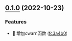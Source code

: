 

## [0.1.0](https://github.com/OSpoon/release-it-demo/compare/0.0.3...0.1.0) (2022-10-23)


### Features

* 🎸 增加cwarn函数 ([fc3a4b0](https://github.com/OSpoon/release-it-demo/commit/fc3a4b0c33326179b95a53b791ae4458dde75154))
